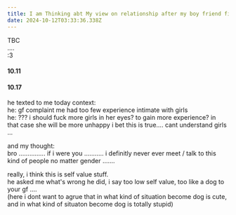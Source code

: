 ```yaml
---
title: I am Thinking abt My view on relationship after my boy friend find a gf and dis sth abt his gf with me
date: 2024-10-12T03:33:36.338Z
---
```



TBC  
....  
:3  
#### 10.11   
  
  
#### 10.17
he texted to me today
context:  
he: gf complaint me had too few experience intimate with girls  
he: ??? i should fuck more girls in her eyes? to gain more experience? in that case she will be more unhappy i bet this is true.... cant understand girls ...

and my thought:   
bro ...............
if i were you ...........
i definitly never ever meet / talk to this kind of people no matter gender .......  
  
really, i think this is self value stuff.  
he asked me what's wrong he did, i say too low self value, too like a dog to your gf ....  
(here i dont want to agrue that in what kind of situation become dog is cute, and in what kind of situaton become dog is totally stupid)  
